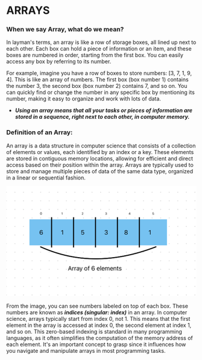 # ARRAYS

### When we say Array, what do we mean?

In layman's terms, an array is like a row of storage boxes, all lined up next to each other. Each box can hold a piece of information or an item, and these boxes are numbered in order, starting from the first box. You can easily access any box by referring to its number.

For example, imagine you have a row of boxes to store numbers: [3, 7, 1, 9, 4]. This is like an array of numbers. The first box (box number 1) contains the number 3, the second box (box number 2) contains 7, and so on. You can quickly find or change the number in any specific box by mentioning its number, making it easy to organize and work with lots of data.

- **_*Using an array means that all your tasks or pieces of information are stored in a sequence, right next to each other, in computer memory.*_**

### Definition of an Array:

An array is a data structure in computer science that consists of a collection of elements or values, each identified by an index or a key. These elements are stored in contiguous memory locations, allowing for efficient and direct access based on their position within the array. Arrays are typically used to store and manage multiple pieces of data of the same data type, organized in a linear or sequential fashion.

![Array of 6 elements](../images/arrays/array.png)

From the image, you can see numbers labeled on top of each box. These numbers are known as **_indices (singular: index)_** in an array. In computer science, arrays typically start from index 0, not 1. This means that the first element in the array is accessed at index 0, the second element at index 1, and so on. This zero-based indexing is standard in many programming languages, as it often simplifies the computation of the memory address of each element. It's an important concept to grasp since it influences how you navigate and manipulate arrays in most programming tasks.
